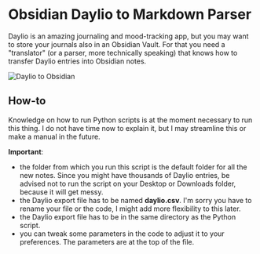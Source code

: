 # Obsidian Daylio to Markdown Parser
Daylio is an amazing journaling and mood-tracking app, but you may want to store your journals also in an Obsidian Vault. For that you need a "translator" (or a parser, more technically speaking) that knows how to transfer Daylio entries into Obsidian notes.

![Daylio to Obsidian](https://user-images.githubusercontent.com/59067099/198896455-41bb9496-7efc-4102-b311-f1db614a2d96.png)

## How-to
Knowledge on how to run Python scripts is at the moment necessary to run this thing. I do not have time now to explain it, but I may streamline this or make a manual in the future.

**Important**:
- the folder from which you run this script is the default folder for all the new notes. Since you might have thousands of Daylio entries, be advised not to run the script on your Desktop or Downloads folder, because it will get messy.
- the Daylio export file has to be named **daylio.csv**. I'm sorry you have to rename your file or the code, I might add more flexibility to this later.
- the Daylio export file has to be in the same directory as the Python script.
- you can tweak some parameters in the code to adjust it to your preferences. The parameters are at the top of the file.
